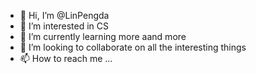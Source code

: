 - 👋 Hi, I’m @LinPengda
- 👀 I’m interested in CS
- 🌱 I’m currently learning more aand more
- 💞️ I’m looking to collaborate on all the interesting things
- 📫 How to reach me ...

<!---
LinPengda/LinPengda is a ✨ special ✨ repository because its `README.md` (this file) appears on your GitHub profile.
You can click the Preview link to take a look at your changes.
--->
